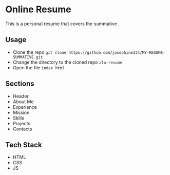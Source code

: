 # Online Resume
This is a personal resume that covers the summative

## Usage
- Clone the repo `git clone https://github.com/josephine324/MY-RESUME-SUMMATIVE.git`
- Change the directory to the cloned repo `alu-resume`
- Open the file `index.html`

## Sections
- Header
- About Me
- Experience
- Mission
- Skills
- Projects
- Contacts

## Tech Stack
- HTML
- CSS
- JS

